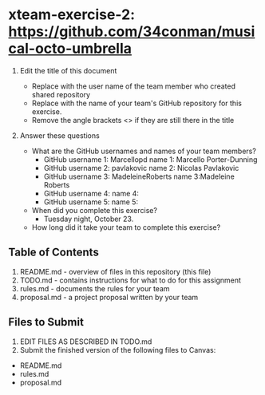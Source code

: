 # xteam-exercise-2: https://github.com/34conman/musical-octo-umbrella

1. Edit the title of this document
   * Replace <UserName> with the user name of the team member who created shared repository
   * Replace <GitHubRepositoryName> with the name of your team's GitHub repository for this exercise.
   * Remove the angle brackets <> if they are still there in the title

2. Answer these questions
   * What are the GitHub usernames and names of your team members?
       * GitHub username 1:   Marcellopd    name 1: Marcello Porter-Dunning
       * GitHub username 2: pavlakovic      name 2: Nicolas Pavlakovic
       * GitHub username 3: MadeleineRoberts       name 3:Madeleine Roberts
       * GitHub username 4:       name 4:
       * GitHub username 5:       name 5:
   * When did you complete this exercise? 
        * Tuesday night, October 23.
   * How long did it take your team to complete this exercise? 

## Table of Contents

1. README.md - overview of files in this repository (this file)
2. TODO.md - contains instructions for what to do for this assignment
3. rules.md - documents the rules for your team
4. proposal.md - a project proposal written by your team

## Files to Submit

1. EDIT FILES AS DESCRIBED IN TODO.md
2. Submit the finished version of the following files to Canvas:

* README.md
* rules.md
* proposal.md
